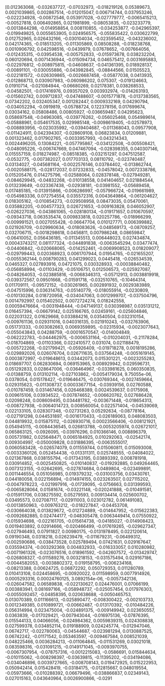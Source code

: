 [0.012363068, -0.032637727, -0.07032973, -0.018219126, 0.05389673, 0.0021039865, 0.002867514, -0.012015047, 0.006714744, 0.037953246, -0.022234928, -0.00872546, 0.053917028, -0.027779777, -0.0065415213, -0.00527818, 0.006492865, 0.021981899, -0.08053835, -0.023233779, -0.0013844298, -0.014958854, 0.008110855, -0.034253877, -0.042965397, -0.019949825, 0.0055653905, 0.024956575, -0.055835422, 0.030622799, 0.012752965, 0.026432166, -0.030104034, -0.023595452, -0.043236002, 0.042174365, -0.018513205, -0.011305869, 0.08508288, -0.018238768, 0.0010906792, 0.042598516, -0.0439979, 0.07678652, -0.007664056, -0.012435315, -0.03954538, -0.005752833, -0.015973678, 0.038232204, 0.060120694, 0.0071436944, -0.015094734, 0.046575412, 0.0031695883, -0.022976812, -0.008975815, -0.04608637, -0.041361395, 0.018928137, -0.00891101, -0.030055886, -0.043982845, -0.08844566, 0.01505523, -0.022181572, -0.026309865, -0.0026687458, -0.05877038, 0.0413935, -0.012868713, 0.030907983, -0.060986202, 0.075307, -0.019124663, 0.01910714, -0.021084944, -0.06680269, 0.02178381, 0.038268533, -0.04582501, -0.017416976, 0.09357029, 0.003932974, -0.014263193, -0.015602742, 0.009712837, -0.047488607, -0.0015771878, -0.0137383565, 0.07342202, 0.032405347, 0.001282447, 0.0009332169, 0.04290794, -0.034052294, -0.0919819, -0.05788724, 0.122378156, 0.017699674, 0.03034162, 0.05808486, 0.00805927, -0.036659487, 0.04295623, 0.058697548, -0.04963085, -0.039776262, -0.056025468, 0.054989614, -0.05888961, 0.054617535, 0.029985148, -0.0098619405, -0.02578973, -0.008893956, -0.023035992, -0.039404687, -0.011368043, 0.09577908, -0.011424911, 0.042394307, -0.028609108, 0.06823834, 0.01209881, 0.001323462, 0.017902765, -0.0033957993, -0.043214343, 0.0024496205, 0.13084221, -0.057795867, -0.034122508, -0.005508421, -0.048095226, -0.006747669, 0.047467094, -0.028398355, 0.040307146, 0.015557159, 0.018274987, -0.08518385, -0.032151297, 0.047512587, -0.0532775, -0.007382027, 0.017703133, 0.08110792, -0.023740487, 0.03134027, -0.045681164, -0.0022576146, 0.03784402, -0.013862744, -0.0020588175, -0.028172037, 0.07232833, -0.04578042, 0.0072338786, 0.015205476, 0.014275796, -0.02588064, 0.028378148, -0.027949281, -0.084629945, -0.04832268, -0.010138558, 0.041404657, 0.021884544, 0.013239649, -0.023367438, -0.02938181, -0.03981552, -0.05689458, 0.017485185, -0.013915866, -0.006286997, -0.057966724, -0.019661989, -0.054983336, 0.072754554, 0.035572316, 0.0043649864, -0.061204627, 0.018305162, -0.010854273, -0.029508958, 0.08473035, 0.05470061, 0.035882205, -0.004577323, 0.026721653, -0.009163828, 0.046052907, -0.026227036, -0.043861065, -0.028180134, -0.019171657, 0.010670597, -0.09343718, 0.063535474, 0.009833818, 0.020257786, -0.018966299, -0.009991521, 0.0027055428, -0.06647704, 0.010127771, 0.006399882, 0.021926709, -0.029960634, -0.018083626, -0.048569173, -0.08709257, 0.032706715, -0.0018298618, 0.0456811, 0.007986248, 0.08659847, -0.06410052, 0.056436185, -0.011345513, 0.006448023, 0.027434874, 0.00043743217, 0.081177324, -0.044891838, -0.0063545294, 0.03477474, -0.04406842, -0.020668065, -0.014252461, -0.0069908523, 0.018209077, -0.029799443, 0.020368923, 0.0061707944, 0.01954765, -0.021655207, -0.0055362144, 0.008790283, 0.041299023, 0.0445418, -0.026534539, 0.0465327, 0.027893916, 0.04721075, 0.030328933, -0.00038840482, -0.056858994, -0.01103429, -0.05106751, 0.012506573, -0.025927087, -0.048264053, -0.023885816, -0.0068346313, -0.05712913, 0.0038819918, -0.039372567, 0.09501668, -0.01591718, -0.032510765, -0.10464314, 0.011709111, -0.09572152, -0.030261965, 0.002891932, 0.0029383989, -0.047515996, 0.036314763, -0.05140779, -0.018055914, -0.0230809, -0.010130284, 0.018720958, -0.034047063, 0.0012999707, -0.037504796, 0.0014792997, 0.015402502, 0.0072724274, 0.018242558, 0.00059476664, -0.0031948444, -0.047149137, 0.030398987, 0.035131212, 0.016457394, -0.06679142, 0.025166765, 0.02459161, -0.025604846, 0.022031322, 0.01629668, 0.033884216, 0.03540504, 0.032310154, -0.009761136, 0.029311016, 0.040316135, 0.021910243, -0.032763906, 0.051731333, -0.003082663, 0.0069359895, -0.02315934, -0.0023077643, -0.055043843, 0.04288759, -0.00016570547, -0.014004849, -0.062222783, -0.044462975, -0.0006531164, -0.010204031, -0.21178284, -0.018704869, -0.01103366, 0.022410577, 0.031074, 0.021188479, -0.005722268, -0.021799421, -0.05926409, -0.019718278, 0.0018195286, -0.029892026, 0.026076704, 0.026711635, 0.037564248, -0.0051619145, 0.0003872997, -0.019648613, 0.03442073, 0.015301221, -0.0023255283, 0.018697707, 0.062830694, 0.069153965, 0.008929942, 0.029596731, 0.051292833, 0.028647006, -0.036464967, -0.033981625, 0.060350835, -0.01388759, 0.013102114, -0.027103862, -0.0054179034, 9.75055e-06, 0.0378054, 0.015178427, -0.019646475, -0.030769344, -0.0027459664, 0.029315623, -0.011308737, 0.00033677154, -0.03939156, 0.02760588, -0.010787459, 0.031467456, 0.026468389, 0.0024539637, 0.0175908, 0.009615106, 0.03934522, -0.007874652, -0.006620762, 0.027686428, 0.02098248, 0.008609495, 0.034481782, -0.003671448, -0.018654313, -0.008727938, -0.0064014723, 0.008560054, 0.022571404, -0.04539069, 0.022133105, 0.028307348, -0.02731263, 0.05292634, -0.08778164, -0.027191298, 0.044531897, -0.0016170433, -0.026189063, 0.048083503, 0.044819932, 0.015875112, -0.026930716, 0.00023566406, -0.008121921, 0.054945115, -0.0084436545, 0.026813788, -0.0053205974, 0.026721017, 0.065863125, -0.0926095, -0.03976296, 0.010366146, 0.008896379, 0.005731982, 0.025648471, 0.0065184925, 0.010292063, -0.02542174, 0.009304997, -0.050009828, 0.031886395, -0.0063555017, 0.0060583428, -0.026574079, 0.011559744, 0.015060811, 0.015093008, -0.0033360126, 0.052454438, -0.013311311, 0.025748555, -0.04084022, 0.021367868, 0.038155794, -0.017343195, 0.03893392, 0.008781918, 0.030914852, -0.0025450825, -0.010140837, -0.019292885, 0.049264465, 0.0073123155, -0.02642695, -0.027874684, 0.0489804, -0.023499891, 0.0011446554, 0.051056985, 0.019379232, -0.031003756, 0.03430761, 0.044180058, 0.022156894, -0.014974155, 0.023263507, 0.027115202, -0.0047978223, -0.021997916, -0.01739095, -0.0756663, 0.031399593, -0.0065828064, 0.01581674, -0.03221148, -0.020241888, -0.010491581, -0.015911706, 0.038275592, 0.05279593, 0.009134414, 0.025600702, 0.03495573, 0.027087117, -0.02911003, 0.023012782, 0.061491083, -0.0013850963, -0.009763212, -0.018227847, -0.04453708, -0.030664038, 0.013829672, -0.012724889, -0.014647952, -0.015622383, -0.0092682885, 0.024744177, -0.048305478, 0.0063449414, 0.07550922, -0.015934698, -0.022161705, -0.015614738, -0.04185027, -0.014908423, 0.0019403892, 0.02914666, -0.020466499, -0.017619265, -0.029627347, -0.027946493, 0.07911827, 0.00980175, -0.0131978495, 0.022120614, 0.09190348, 0.0318218, 0.026239479, -0.011679231, -0.06499312, -0.002590686, -0.038473528, 0.025789494, 0.07421631, 0.029167647, 0.035594374, -0.003292369, 0.004832933, -0.016333057, 0.010280982, -0.0071961326, -0.023076516, 0.018961592, -0.042607572, -0.013429747, -0.026808327, -0.011589276, 0.003218153, -0.031575494, 0.029167186, -0.0044582053, -0.0038802372, 0.019158795, -0.006234168, -0.08213388, 0.00624725, 0.06872292, 0.050729353, 0.011280789, 0.010413108, 0.024458695, -0.00920022, 0.011598959, 0.0077914926, 0.0005293316, 0.00024760125, 3.0892154e-06, -0.0057342136, -0.026047582, 0.06589838, -0.022130627, 0.024476001, 0.07066199, 0.003883941, 0.081697166, -0.058948737, -0.025057454, 0.017976303, -0.0055092457, -0.04858395, 0.020638688, -0.0050465753, 0.013070389, 0.011166613, -0.025890477, -0.008300422, -0.002103733, 0.0012349385, 0.010899721, -0.00662487, -0.013170392, -0.010484226, 0.056314994, 0.023475004, -0.024891375, -0.009149942, 0.023650557, 0.0363839, -0.017029421, -0.007943044, -0.016975136, -0.07876395, 0.015544133, 0.04066056, -0.024984362, 0.0059839315, 0.024308838, 0.027599378, 0.034852114, 0.019188909, 0.024245774, -0.012947046, 0.06742717, -0.022780063, -0.04544687, -0.023981294, 0.0130887525, 0.06742242, -0.01171542, 0.053463597, -0.009467584, 0.008521039, 0.048225466, 0.0036284213, -0.011064845, -0.011531269, 0.03021018, 0.083598316, -0.031091215, -0.0149171045, -0.0093970755, -0.0067307954, -0.078757316, -0.0012215083, -0.0586691, 0.015844634, -0.010115062, -0.008298397, -0.03639815, -0.11395202, -0.034194086, -0.034046896, 0.0039727665, -0.008708143, 0.019472925, 0.015222953, 0.050942414, 0.015428419, -0.03184175, -0.012815667, 0.048019554, -0.05973666, -0.010288392, 0.06679496, -0.038866837, 0.02349143, 0.027015163, 0.043640964, 0.0026900866, -0.0291